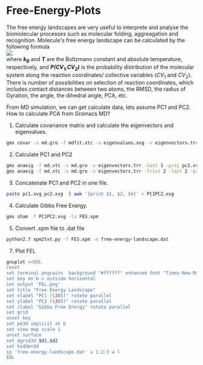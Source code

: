 # Free-Energy-Plots

The free energy landscapes are very useful to interprete and analyse the biomolecular processes such as molecular folding, aggreagation and recognition. Molecule's free energy landscape can be calculated by the following formula
\
<img src="https://render.githubusercontent.com/render/math?math=\Delta G=-k_BTlnP(CV_1,CV2)"> 
\
where __*k<sub>B</sub>*__ and __*T*__ are the Boltzmann constant and absolute temperature, respectively, and __*P(CV<sub>1</sub>,CV<sub>2</sub>)*__ is the probability distribution of the molecular system along the reaction coordinates/ collective variables (_CV<sub>1</sub>_ and _CV<sub>2</sub>_). There is number of possibilities on selection of reaction coordinates, which includes contact distances between two atoms, the RMSD, the radius of Gyration, the angle, the dihedral angle, PCA, etc.

From MD simulation, we can get calculate data, lets assume PC1 and PC2.
How to calculate PCA from Gromacs MD?
1. Calculate covariance matrix and calculate the eigenvectors and eigenvalues.
```sh
gmx covar -s md.gro -f mdfit.xtc -o eigenvalues.xvg -v eigenvectors.trr -xpma covapic.xpm
```
2. Calculate PC1 and PC2
```sh
gmx anaeig -f md.xtc -s md.gro -v eigenvectors.trr -last 1 -proj pc1.xvg
gmx anaeig -f md.xtc -s md.gro -v eigenvectors.trr -frist 2 -last 2 -proj pc2.xvg
```
3. Concatenate PC1 and PC2 in one file.
```sh
paste pc1.xvg pc2.xvg  | awk '{print $1, $2, $4}' > PC1PC2.xvg
```
4. Calculate Gibbs Free Energy.
```sh
gmx sham -f PC1PC2.xvg -ls FES.xpm
```
5. Convert .xpm file to .dat file
```sh
python2.7 xpm2txt.py -f FES.xpm -o free-energy-landscape.dat
```
7. Plot FEL
```sh
gnuplot <<EOL
reset
set terminal pngcairo  background "#ffffff" enhanced font "Times-New-Roman-Bold,20" fontscale 1.0 size 1280, 720 
set key on b c outside horizontal
set output 'FEL.png'
set title "Free Energy Landscape"
set xlabel "PC1 (\305)" rotate parallel
set ylabel "PC2 (\305)" rotate parallel
set zlabel "Gibbs Free Energy" rotate parallel
set grid
unset key
set pm3d implicit at b
set view map scale 1
unset surface
set dgrid3d $d1,$d2
set hidden3d
sp 'free-energy-landscape.dat' u 1:2:3 w l
EOL
```
